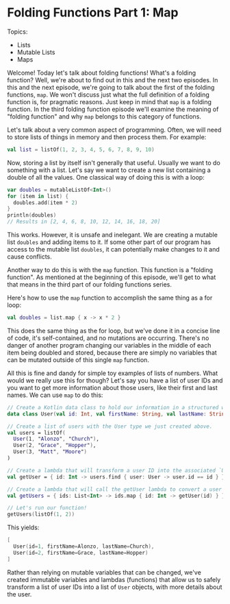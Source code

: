 # Folding Functions Part 1: Map

Topics:

- Lists
- Mutable Lists
- Maps

Welcome! Today let's talk about folding functions! What's a folding function? Well, we're about to find out in this and the next two episodes. In this and the next episode, we're going to talk about the first of the folding functions, `map`. We won't discuss just what the full definition of a folding function is, for pragmatic reasons. Just keep in mind that `map` is a folding function. In the third folding function episode we'll examine the meaning of "folding function" and why `map` belongs to this category of functions.

Let's talk about a very common aspect of programming. Often, we will need to store lists of things in memory and then process them. For example:

```kotlin
val list = listOf(1, 2, 3, 4, 5, 6, 7, 8, 9, 10)
```

Now, storing a list by itself isn't generally that useful. Usually we want to do something with a list. Let's say we want to create a new list containing a double of all the values. One classical way of doing this is with a loop:

```kotlin
var doubles = mutableListOf<Int>()
for (item in list) {
  doubles.add(item * 2)
}
println(doubles)
// Results in [2, 4, 6, 8, 10, 12, 14, 16, 18, 20]
```

This works. However, it is unsafe and inelegant. We are creating a mutable list `doubles` and adding items to it. If some other part of our program has access to the mutable list `doubles`, it can potentially make changes to it and cause conflicts.

Another way to do this is with the `map` function. This function is a "folding function". As mentioned at the beginning of this episode, we'll get to what that means in the third part of our folding functions series.

Here's how to use the `map` function to accomplish the same thing as a for loop:

```kotlin
val doubles = list.map { x -> x * 2 }
```

This does the same thing as the for loop, but we've done it in a concise line of code, it's self-contained, and no mutations are occurring. There's no danger of another program changing our variables in the middle of each item being doubled and stored, because there are simply no variables that can be mutated outside of this single `map` function.

All this is fine and dandy for simple toy examples of lists of numbers. What would we really use this for though? Let's say you have a list of user IDs and you want to get more information about those users, like their first and last names. We can use `map` to do this:

```kotlin
// Create a Kotlin data class to hold our information in a structured way.
data class User(val id: Int, val firstName: String, val lastName: String)

// Create a list of users with the User type we just created above.
val users = listOf(
  User(1, "Alonzo", "Church"),
  User(2, "Grace", "Hopper"),
  User(3, "Matt", "Moore")
)

// Create a lambda that will transform a user ID into the associated `User` object.
val getUser = { id: Int -> users.find { user: User -> user.id == id } }

// Create a lambda that will call the getUser lambda to convert a user ID into the associated `User`.
val getUsers = { ids: List<Int> -> ids.map { id: Int -> getUser(id) } }

// Let's run our function!
getUsers(listOf(1, 2))
```

This yields:

```kotlin
[
  User(id=1, firstName=Alonzo, lastName=Church),
  User(id=2, firstName=Grace, lastName=Hopper)
]
```

Rather than relying on mutable variables that can be changed, we've created immutable variables and lambdas (functions) that allow us to safely transform a list of user IDs into a list of `User` objects, with more details about the user.

